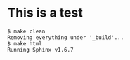 # This is a test

``` ShellSession
$ make clean
Removing everything under '_build'...
$ make html
Running Sphinx v1.6.7
```